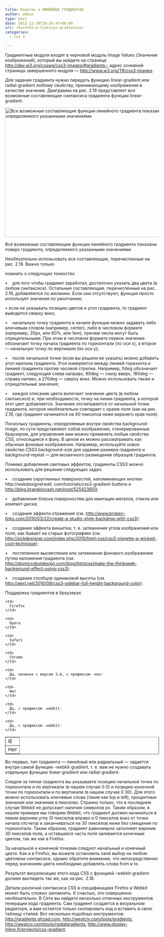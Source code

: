 ```yaml
---
title: Коротко о ЛИНЕЙНЫХ ГРАДИЕНТАХ
author: admin
type: post
date: 2012-12-30T20:24:47+00:00
url: /korotko-o-linejnyx-gradientax/
categories:
  - Css 3

---
```

Градиентные модули входят в черновой модуль Image Values (Значения изображений), который вы найдете на странице http://dev.w3.org/csswg/css3-images/#gradients-; адрес основной страницы завершенного модуля — http://www.w3.org/TR/css3-images.

Для задания градиента нужно передать функцию linear-gradient или radial-gradient любому свойству, принимающему изображения в качестве значения. Диаграмма на рис. 2.19 представляет все возможные составляющие синтаксиса градиента функции linear-gradient.

<a href="http://formstyle.com.ua/?attachment_id=1551" rel="attachment wp-att-1551"><img class="aligncenter size-full wp-image-1551" alt="Все возможные составляющие функции линейного градиента показаны поверх градиента, определяемого указанными значениями" src="http://formstyle.com.ua/wp-content/uploads/2012/12/Все-возможные-составляющие-функции-линейного-градиента-показаны-поверх-градиента-определяемого-указанными-значениями.png" width="711" height="425" srcset="http://formstyle.com.ua/wp-content/uploads/2012/12/Все-возможные-составляющие-функции-линейного-градиента-показаны-поверх-градиента-определяемого-указанными-значениями.png 711w, http://formstyle.com.ua/wp-content/uploads/2012/12/Все-возможные-составляющие-функции-линейного-градиента-показаны-поверх-градиента-определяемого-указанными-значениями-300x179.png 300w" sizes="(max-width: 711px) 100vw, 711px" /></a>

Все возможные составляющие функции линейного градиента показаны поверх градиента, определяемого указанными значениями

Необязательно использовать все составляющие, перечисленные на рис. 2.19. Важно только

помнить о следующих тонкостях:

•    для того чтобы градиент заработал, достаточно указать два цвета (в любом синтаксисе). Остальные составляющие, перечисленные на рис. 2.19, добавляются по желанию. Если они отсутствуют, функция просто использует значения по умолчанию;

• если не указывать позицию цветов и угол градиента, то градиент выводится сверху вниз;

•    начальную точку градиента в начале функции можно задавать либо ключевым словом (например, center), либо в числовом формате (например, 20px, или 60%, или 1em), причем числа могут быть отрицательными. При этом в числовом формате первое значение обозначает точку начала градиента по горизонтали (по оси x), а второе — начальную точку по вертикали (по оси y);

•    после начальной точки (если вы решили ее указать) можно добавить угол наклона градиента. Угол измеряется между линией горизонта и линией градиента против часовой стрелки. Например, 0deg обозначает градиент, следующий слева направо, 90deg — снизу вверх, 180deg — справа налево, а 270deg — сверху вниз. Можно использовать также и отрицательные значения;

•    каждое описание цвета включает значение цвета (в любом синтаксисе) и, при необходимости, точку на линии градиента, в которой этот цвет добавляется. Значение отсчитывается от начальной точки градиента, которое необязательно совпадает с краем поля (как на рис. 2.19, где градиент начинается на 40 пикселов ниже верхнего края поля).

Поскольку градиенты, определяемые внутри свойства background-image, по сути представляют собой изображения, сгенерированные браузером, для управления ими можно применять любые свойства CSS, относящиеся к фону. В целом их можно рассматривать как обычные фоновые изображения. Например, используйте новое свойство CSS3 background-size для задания размера градиента и background-repeat — для мозаичного размещения образцов градиента.

Помимо добавления световых эффектов, градиенты CSS3 можно использовать для решения следующих задач:

•    создание скругленных поверхностей, напоминающих кнопки: http://webdesignerwall. com/tutorials/css3-gradient-buttons и http://blog.brandoncash.net/post/525423850;

•    добавление блеска поверхностям для имитации металла, стекла или компакт-диска;

•    создание эффекта отражения (см. http://www.broken-links.com/2010/03/22/create-a-studio-style-backdrop-with-css3);

•    создание эффекта виньетки, т. е. затемнения углов изображения или поля, как бывает на старых фотографиях (см. http://sickdesigner.com/index.php/2010/html-css/css3-vignette-a-wicked-cool-technique);

•    постепенное высветление или затемнение фонового изображения путем наложения градиента (см. http://atomicrobotdesign.com/blog/htmlcss/make-the-thinkgeek-background-effect-using-css3);

•    создание столбцов одинаковой высоты (см. http://aext.net/2010/08/css3-sidebar-full-height-background-color).

Поддержка градиентов в браузерах

<table border="1">
  <tr>
    <td>
      IE
    </td>
    
    <td>
      Firefox
    </td>
    
    <td>
      Opera
    </td>
    
    <td>
      Safari
    </td>
    
    <td>
      Chrome
    </td>
  </tr>
  
  <tr>
    <td>
      Нет
    </td>
    
    <td>
      Да, начиная с версии 3.6, с префиксом -moz-
    </td>
    
    <td>
      Нет
    </td>
    
    <td>
      Да, с префиксом -webkit-
    </td>
    
    <td>
      Да, с префиксом -webkit-
    </td>
  </tr>
</table>

Во-первых, тип градиента — линейный или радиальный — задается внутри самой функции -webkit-gradient, т. е. вам не нужно создавать отдельную функцию linear-gradient или radial-gradient.

Следом за типом градиента вы указываете позицию начальной точки по горизонтали и по вертикали (в нашем случае 0 0) и позицию конечной точки по горизонтали и по вертикали (в нашем случае 0 30). Для этого можно использовать ключевые слова (такие как top и left), процентные значения или значения в пикселах. Странно только, что в последнем случае Webkit не допускает наличия символов px. Таким образом, в нашем примере мы говорим Webkit, что градиент должен начинаться в левом верхнем углу (0 пикселов вправо и 0 пикселов вниз от точки начала отсчета) и заканчиваться на 30 пикселов ниже без смещения по горизонтали. Таким образом, градиент равномерно заполняет верхние 30 пикселов поля, а оставшаяся часть поля заливается конечным цветом, так же как в Firefox.

За начальной и конечной точками следуют начальный и конечный цвета. Как и в Firefox, вы можете остановить свой выбор на любом цветовом синтаксисе, однако обратите внимание, что непосредственно перед значением цвета необходимо добавлять слова from и to.

Результат визуализации этого кода CSS с функцией -webkit-gradient должен выглядеть так же, как на рис. 2.18.

Детали различий синтаксиса CSS в спецификациях Firefox и Webkit может быть сложно запомнить. К счастью, это совершенно необязательно. В Сети вы найдете несколько отличных инструментов генерации кода градиента. Сам градиент создается в визуальном редакторе, а вам остается только скопировать код и вставить в свою таблицу стилей. Вот несколько подобных инструментов: http://gradients.glrzad.com, http://westciv.com/tools/gradients, http://westciv.com/tools/radialgradients, http://www.display-inline.fr/projects/css-gradient.

&nbsp;